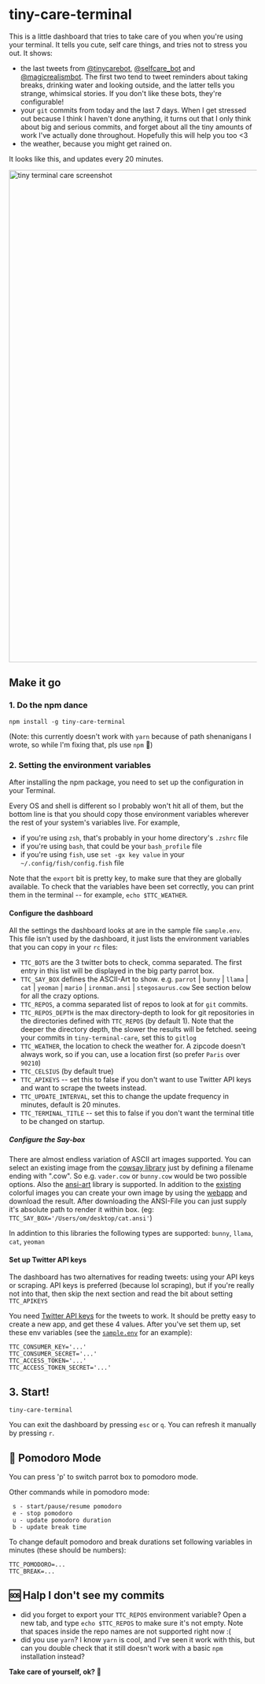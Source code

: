# tiny-care-terminal
This is a little dashboard that tries to take care of you when you're using your terminal.
It tells you cute, self care things, and tries not to stress you out. It shows:
- the last tweets from [@tinycarebot](https://twitter.com/tinycarebot),
[@selfcare_bot](https://twitter.com/selfcare_bot) and
[@magicrealismbot](https://twitter.com/magicrealismbot). The first two tend
to tweet reminders about taking breaks, drinking water and looking outside, and the latter
tells you strange, whimsical stories. If you don't like these bots,
they're configurable!
- your `git` commits from today and the last 7 days. When I get stressed out
because I think I haven't done anything, it turns out that I only think about
big and serious commits, and forget about all the tiny amounts of work I've
actually done throughout. Hopefully this will help you too <3
- the weather, because you might get rained on.

It looks like this, and updates every 20 minutes.

<img width="1000" alt="tiny terminal care screenshot" src="https://cloud.githubusercontent.com/assets/1369170/25066240/adc3b1ac-21d5-11e7-9811-508b6bcfcc89.png">

## Make it go

### 1. Do the npm dance

```
npm install -g tiny-care-terminal
```
(Note: this currently doesn't work with `yarn` because of path shenanigans I wrote, so while I'm fixing that, pls use `npm` 🙏)

### 2. Setting the environment variables

After installing the npm package, you need to set up the configuration in your Terminal.

Every OS and shell is different so I probably won't hit all of them, but the bottom line is that
you should copy those environment variables wherever the rest of your system's variables live.
For example,
- if you're using `zsh`, that's probably in your home directory's `.zshrc` file
- if you're using `bash`, that could be your `bash_profile` file
- if you're using `fish`, use `set -gx key value` in your `~/.config/fish/config.fish` file

Note that the `export` bit is pretty key, to make sure that they are globally available. To check that the
variables have been set correctly, you can print them in the terminal -- for example, `echo $TTC_WEATHER`.

#### Configure the dashboard

All the settings the dashboard looks at are in the sample file `sample.env`. This file isn't used by the dashboard, it just
lists the environment variables that you can copy in your `rc` files:
  - `TTC_BOTS` are the 3 twitter bots to check, comma separated. The first entry
  in this list will be displayed in the big party parrot box.
  - `TTC_SAY_BOX` defines the ASCII-Art to show.
    e.g. `parrot` | `bunny` | `llama` | `cat` | `yeoman` | `mario` | `ironman.ansi` | `stegosaurus.cow`
    See section below for all the crazy options.
  - `TTC_REPOS`, a comma separated list of repos to look at for `git` commits.
  - `TTC_REPOS_DEPTH` is the max directory-depth to look for git repositories in
  the directories defined with `TTC_REPOS` (by default 1). Note that the deeper
  the directory depth, the slower the results will be fetched.
  seeing your commits in `tiny-terminal-care`, set this to `gitlog`
  - `TTC_WEATHER`, the location to check the weather for. A zipcode doesn't
    always work, so if you can, use a location first (so prefer `Paris` over
    `90210`)
  - `TTC_CELSIUS` (by default true)
  - `TTC_APIKEYS` -- set this to false if you don't want to use Twitter API
  keys and want to scrape the tweets instead.
  - `TTC_UPDATE_INTERVAL`, set this to change the update frequency in minutes, default is 20 minutes.
  - `TTC_TERMINAL_TITLE` -- set this to false if you don't want the terminal title
  to be changed on startup.

##### Configure the Say-box

There are almost endless variation of ASCII art images supported.
You can select an existing image from the [cowsay library](https://github.com/piuccio/cowsay/tree/master/cows) just by defining a filename ending with ".cow". So e.g. `vader.cow` or `bunny.cow` would be two possible options.
Also the [ansi-art](https://github.com/gauravchl/ansi-art) library is supported.
In addition to the [existing](https://github.com/gauravchl/ansi-art/tree/master/src/arts) colorful images you can create your own image by using the [webapp](https://gauravchl.github.io/ansi-art/webapp/) and download the result.
After downloading the ANSI-File you can just supply it's absolute path to render it within box. (eg: `TTC_SAY_BOX='/Users/om/desktop/cat.ansi'`)

In addintion to this libraries the following types are supported: `bunny`, `llama`, `cat`, `yeoman`

#### Set up Twitter API keys

The dashboard has two alternatives for reading tweets: using your API keys
or scraping. API keys is preferred (because lol scraping), but if you're
really not into that, then skip the next section and read the bit about
setting `TTC_APIKEYS`

You need [Twitter API keys](https://apps.twitter.com/) for the tweets to work.
It should be pretty easy to create a new app, and get these 4 values.
After you've set them up, set these env variables (see the [`sample.env`](sample.env) for an
example):

```
TTC_CONSUMER_KEY='...'
TTC_CONSUMER_SECRET='...'
TTC_ACCESS_TOKEN='...'
TTC_ACCESS_TOKEN_SECRET='...'
```

## 3. Start!
```
tiny-care-terminal
```
You can exit the dashboard by pressing `esc` or `q`. You can refresh it
manually by pressing `r`.


## 🍅 Pomodoro Mode

You can press 'p' to switch parrot box to pomodoro mode.

Other commands while in pomodoro mode:

```
 s - start/pause/resume pomodoro
 e - stop pomodoro
 u - update pomodoro duration
 b - update break time

```

To change default pomodoro and break durations set following variables in minutes (these should be numbers):

```
TTC_POMODORO=...
TTC_BREAK=...
```


## 🆘 Halp I don't see my commits

- did you forget to export your `TTC_REPOS` environment variable? Open a new tab, and type `echo $TTC_REPOS` to make sure it's not empty. Note that spaces inside the repo names are not supported right now :(
- did you use `yarn`? I know `yarn` is cool, and I've seen it work with this, but can you double check that it still doesn't work with a basic `npm` installation instead?

**Take care of yourself, ok? 💖**
